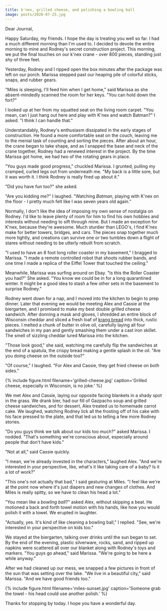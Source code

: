 ```yaml
---
title: k'nex, grilled cheese, and polishing a bowling ball
image: posts/2020-07-25.jpg
---
```


Dear Journal,

Happy Saturday, my friends.  I hope the day is treating you well so
far.  I had a much different morning than I'm used to.  I decided to
devote the entire morning to mine and Rodney's secret construction
project.  This morning, we put the final touches on our k'nex crane -
over 800 pieces, standing just shy of three feet.

Yesterday, Rodney and I ripped open the box minutes after the package
was left on our porch.  Marissa stepped past our heaping pile of
colorful sticks, snaps, and rubber gears.

"Miles is sleeping, I'll feed him when I get home," said Marissa as
she absent-mindedly scanned the room for her keys.  "You can hold down
the fort?"

I looked up at her from my squatted seat on the living room carpet.
"You mean, can I just hang out here and play with K'nex and watch
Batman?" I asked.  "I think I can handle that."

Understandably, Rodney's enthusiasm dissipated in the early stages of
construction.  He found a more comfortable seat on the couch, leaving
me to the menial task of counting and sorting the pieces.  After about
an hour, the crane began to take shape, and as I snapped the base and
neck of the crane together, Rodney had a renewed interest in the
project.  By the time Marissa got home, we had two of the rotating
gears in place.

"You guys made good progress," chuckled Marissa.  I grunted, pulling
my cramped, curled legs out from underneath me.  "My back is a little
sore, but it was worth it.  I think Rodney is really fired up about
it."

"Did you have fun too?" she asked.

"Are you kidding me?" I laughed.  "Watching _Batman_, playing with
K'nex on the floor - I pretty much felt like I was seven years old
again."

Normally, I don't like the idea of imposing my own sense of nostalgia
on Rodney.  I'd like to leave plenty of room for him to find his own
hobbies and interests without needing to sift through mine.  But I
made an exception for K'nex, because they're awesome.  Much sturdier
than LEGO's, I find K'nex make for better towers, bridges, and cars.
The pieces snap together much more tightly, and creations can survive
one or two tumbles down a flight of stares without needing to be
utterly rebuilt from scratch.

"I used to have an 8 foot long roller coaster in my basement," I
bragged to Marissa.  "I made a remote controlled robot that shoots
rubber bands, and one time I made a replica of the Eiffel Tower that
touched the ceiling."

Meanwhile, Marissa was surfing around on Ebay.  "Is this the Roller
Coaster you had?" She asked.  "You know we could be in for a long
quarantined winter.  It might be a good idea to stash a few other sets
in the basement to surprise Rodney."

Rodney went down for a nap, and I moved into the kitchen to begin to
prep dinner.  Later that evening we would be meeting Alex and Cassie
at the biergarten, and I promised to make my best double grilled
cheese sandwich.  After donning a mask and gloves, I shredded an
entire block of Wisconsin cheddar and sliced a fresh loaf of [krang
bread] into thick, rustic pieces.  I melted a chunk of butter in olive
oil, carefully laying all four sandwiches in my pan and gently
smashing them under a cast iron skillet.  The smell of sizzling
cheddar lured Marissa into the kitchen.

"Those look good," she said, watching me carefully flip the sandwiches
at the end of a spatula, the crispy bread making a gentle splash in
the oil.  "Are you doing cheese on the outside too?"

"Of course," I laughed.  "For Alex and Cassie, they get fried cheese
on _both_ sides."

{% include figure.html
filename='grilled-cheese.jpg'
caption='Grilled cheese, especially in Wisconsin, is no joke.' %}

We met Alex and Cassie, laying our opposite facing blankets in a shady
spot in the grass.  We drank bier, had our fill of Gazpacho soup and
grilled cheese sandwiches, and for dessert, Alex treated us to
homemade carrot cake.  We laughed, watching Rodney lick all the
frosting off of his cake with his face pressed to the plate, and that
led us to telling a few more Rodney stories.

"Do you guys think we talk about our kids too much?" asked Marissa.  I
nodded.  "That's something we're conscious about, especially around
people that don't have kids."

"Not at all," said Cassie quickly.

"I mean, we're already invested in the characters," laughed Alex.
"And we're interested in your perspective, like, what's it like taking
care of a baby?  Is it a lot of work?"

"This one's not actually that bad," I said gesturing at Miles.  "I
feel like we're at the point now where it's just diapers and new
changes of clothes.  And Miles is really spitty, so we have to clean
his head a lot."

"You mean like a _bowling ball_?" asked Alex, without skipping a
beat.  He motioned a back and forth towel motion with his hands, like
how you would polish it with a towel.  We erupted in laughter.

"Actually, yes.  It's kind of like cleaning a bowling ball," I
replied.  "See, we're interested in your perspective on kids too."

We stayed at the biergarten, talking over drinks until the sun began
to set.  By the end of the evening, plastic silverware, rocks, sand,
and ripped up napkins were scattered all over our blanket along with
Rodney's toys and markers.  "You guys go ahead," said Marissa.  "We're
going to be here a while anyway."

After we had cleaned up our mess, we snapped a few pictures in front
of the sun that was setting over the lake.  "We live in a beautiful
city," said Marissa.  "And we have good friends too."

{% include figure.html
filename='miles-sunset.jpg'
caption='Someone grab the towel - his head could use another polish.'
%}

Thanks for stopping by today.  I hope you have a wonderful day.

[krang bread]: https://cookbook.reckerfamily.com/krang-bread/
